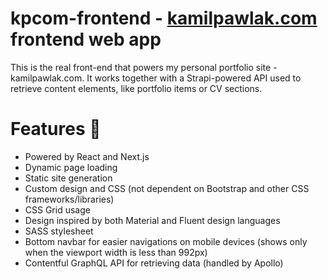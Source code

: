# kpcom-frontend - [kamilpawlak.com](https://kamilpawlak.com) frontend web app
This is the real front-end that powers my personal portfolio site - kamilpawlak.com.
It works together with a Strapi-powered API used to retrieve content elements, like portfolio items or CV sections.

# Features 🚀
- Powered by React and Next.js
- Dynamic page loading
- Static site generation
- Custom design and CSS (not dependent on Bootstrap and other CSS frameworks/libraries)
- CSS Grid usage
- Design inspired by both Material and Fluent design languages
- SASS stylesheet
- Bottom navbar for easier navigations on mobile devices (shows only when the viewport width is less than 992px)
- Contentful GraphQL API for retrieving data (handled by Apollo)
